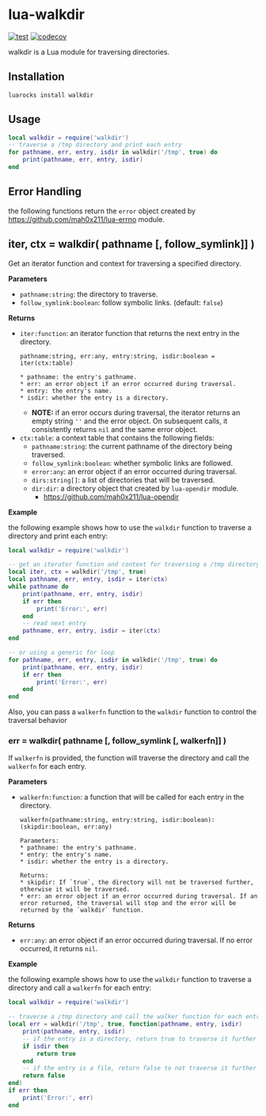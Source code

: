 # lua-walkdir

[![test](https://github.com/mah0x211/lua-walkdir/actions/workflows/test.yml/badge.svg)](https://github.com/mah0x211/lua-walkdir/actions/workflows/test.yml)
[![codecov](https://codecov.io/gh/mah0x211/lua-walkdir/branch/master/graph/badge.svg)](https://codecov.io/gh/mah0x211/lua-walkdir)

walkdir is a Lua module for traversing directories.


## Installation

```
luarocks install walkdir
```

## Usage

```lua
local walkdir = require('walkdir')
-- traverse a /tmp directory and print each entry
for pathname, err, entry, isdir in walkdir('/tmp', true) do
    print(pathname, err, entry, isdir)
end
```

## Error Handling

the following functions return the `error` object created by https://github.com/mah0x211/lua-errno module.


## iter, ctx = walkdir( pathname [, follow_symlink]] )

Get an iterator function and context for traversing a specified directory.

**Parameters**

- `pathname:string`: the directory to traverse.
- `follow_symlink:boolean`: follow symbolic links. (default: `false`)

**Returns**

- `iter:function`: an iterator function that returns the next entry in the directory.
    ```
    pathname:string, err:any, entry:string, isdir:boolean = iter(ctx:table)

    * pathname: the entry's pathname.
    * err: an error object if an error occurred during traversal.
    * entry: the entry's name.
    * isdir: whether the entry is a directory.
    ```
    - **NOTE:** if an error occurs during traversal, the iterator returns an empty string `''` and the error object. On subsequent calls, it consistently returns `nil` and the same error object.
- `ctx:table`: a context table that contains the following fields:
    - `pathname:string`: the current pathname of the directory being traversed.
    - `follow_symlink:boolean`: whether symbolic links are followed.
    - `error:any`: an error object if an error occurred during traversal.
    - `dirs:string[]`: a list of directories that will be traversed.
    - `dir:dir`: a directory object that created by `lua-opendir` module.
        - https://github.com/mah0x211/lua-opendir

**Example**

the following example shows how to use the `walkdir` function to traverse a directory and print each entry:

```lua
local walkdir = require('walkdir')

-- get an iterator function and context for traversing a /tmp directory
local iter, ctx = walkdir('/tmp', true)
local pathname, err, entry, isdir = iter(ctx)
while pathname do
    print(pathname, err, entry, isdir)
    if err then
        print('Error:', err)
    end
    -- read next entry
    pathname, err, entry, isdir = iter(ctx)
end

-- or using a generic for loop
for pathname, err, entry, isdir in walkdir('/tmp', true) do
    print(pathname, err, entry, isdir)
    if err then
        print('Error:', err)
    end
end
```

Also, you can pass a `walkerfn` function to the `walkdir` function to control the traversal behavior

### err = walkdir( pathname [, follow_symlink [, walkerfn]] )

If `walkerfn` is provided, the function will traverse the directory and call the `walkerfn` for each entry.

**Parameters**

- `walkerfn:function`: a function that will be called for each entry in the directory.
    ```
    walkerfn(pathname:string, entry:string, isdir:boolean):(skipdir:boolean, err:any)

    Parameters:
    * pathname: the entry's pathname.
    * entry: the entry's name.
    * isdir: whether the entry is a directory.

    Returns:
    * skipdir: If `true`, the directory will not be traversed further, otherwise it will be traversed.
    * err: an error object if an error occurred during traversal. If an error returned, the traversal will stop and the error will be returned by the `walkdir` function.
    ```

**Returns**

- `err:any`: an error object if an error occurred during traversal. If no error occurred, it returns `nil`.

**Example**

the following example shows how to use the `walkdir` function to traverse a directory and call a `walkerfn` for each entry:

```lua
local walkdir = require('walkdir')

-- traverse a /tmp directory and call the walker function for each entry
local err = walkdir('/tmp', true, function(pathname, entry, isdir)
    print(pathname, entry, isdir)
    -- if the entry is a directory, return true to traverse it further
    if isdir then
        return true
    end
    -- if the entry is a file, return false to not traverse it further
    return false
end)
if err then
    print('Error:', err)
end
```

